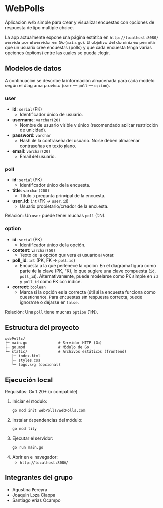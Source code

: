 # WebPolls

Aplicación web simple para crear y visualizar encuestas con opciones de respuesta de tipo multiple choice.

La app actualmente expone una página estática en `http://localhost:8080/` servida por el servidor en Go (`main.go`). El objetivo del dominio es permitir que un usuario cree encuestas (polls) y que cada encuesta tenga varias opciones (options) entre las cuales se pueda elegir.

## Modelos de datos

A continuación se describe la información almacenada para cada modelo según el diagrama provisto (`user` — `poll` — `option`).

### user
- **id**: `serial` (PK)
  - Identificador único del usuario.
- **username**: `varchar(20)`
  - Nombre de usuario visible y único (recomendado aplicar restricción de unicidad).
- **password**: `varchar`
  - Hash de la contraseña del usuario. No se deben almacenar contraseñas en texto plano.
- **email**: `varchar(20)`
  - Email del usuario.

### poll
- **id**: `serial` (PK)
  - Identificador único de la encuesta.
- **title**: `varchar(200)`
  - Título o pregunta principal de la encuesta.
- **user_id**: `int` (FK → `user.id`)
  - Usuario propietario/creador de la encuesta.

Relación: Un `user` puede tener muchas `poll` (1:N).

### option
- **id**: `serial` (PK)
  - Identificador único de la opción.
- **content**: `varchar(50)`
  - Texto de la opción que verá el usuario al votar.
- **poll_id**: `int` (PK, FK → `poll.id`)
  - Encuesta a la que pertenece la opción. En el diagrama figura como parte de la clave (PK, FK), lo que sugiere una clave compuesta (`id`, `poll_id`). Alternativamente, puede modelarse como PK simple en `id` y `poll_id` como FK con índice.
- **correct**: `boolean`
  - Marca si la opción es la correcta (útil si la encuesta funciona como cuestionario). Para encuestas sin respuesta correcta, puede ignorarse o dejarse en `false`.

Relación: Una `poll` tiene muchas `option` (1:N).

## Estructura del proyecto

```
webPolls/
├─ main.go              # Servidor HTTP (Go)
├─ go.mod               # Módulo de Go
└─ static/              # Archivos estáticos (frontend)
   ├─ index.html
   ├─ styles.css
   └─ logo.svg (opcional)
```

## Ejecución local

Requisitos: Go 1.20+ (o compatible)

1. Iniciar el modulo:
   ```bash
   go mod init webPolls/webPolls.com
   ```
2. Instalar dependencias del módulo:
   ```bash
   go mod tidy
   ```
3. Ejecutar el servidor:
   ```bash
   go run main.go
   ```
4. Abrir en el navegador:
   - `http://localhost:8080/`


## Integrantes del grupo

- Agustina Pereyra
- Joaquin Loza Ciappa
- Santiago Arias Ocampo